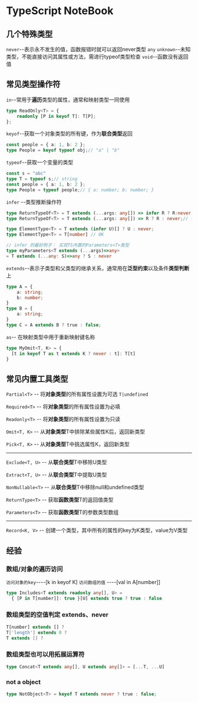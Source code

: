 # TypeScript NoteBook 

## 几个特殊类型
`never`--表示永不发生的值，函数报错时就可以返回never类型
`any`
`unknown`--未知类型，不能直接访问其属性或方法，需进行typeof类型检查
`void`--函数没有返回值


## 常见类型操作符

`in`--常用于**遍历**类型的属性，通常和映射类型一同使用 
```typeScript
type ReadOnly<T> = {
    readonly [P in keyof T]: T[P];
};
```

`keyof`--获取一个对象类型的所有键，作为**联合类型**返回  
```typeScript
const people = { a: 1, b: 2 };
type People = keyof typeof obj;// "a" | "b"
```

`typeof`--获取一个变量的类型  
```typeScript
const s = "abc"
type T = typeof s;// string
const people = { a: 1, b: 2 };
type People = typeof people;// { a: number; b: number; }
```

`infer` --类型推断操作符
```typeScript
type ReturnTypeOf<T> = T extends (...args: any[]) => infer R ? R:never;
type ReturnTypeOf<T> = T extends (...args: any[]) => R ? R : never;// 错！ R类型未知

type ElementType<T> = T extends (infer U)[] ? U : never;
type ElementType<T> = T[number] // OK

// infer 的最好例子： 实现TS内置的Parameters<T>类型
type myParameters<T extends (...args)=>any> 
= T extends (...any: S)=>any ? S : never
```


`extends`--表示子类型和父类型的继承关系，通常用在**泛型约束**以及条件**类型判断**上
```typeScript
type A = {
    a: string;
    b: number;
}
type B = {
    a: string;
}
type C = A extends B ? true : false;
```

`as`-- 在映射类型中用于重新映射键名称
```typescript
type MyOmit<T, K> = {
  [t in keyof T as t extends K ? never : t]: T[t]
}
```


## 常见内置工具类型

`Partial<T>` -- 将**对象类型**的所有属性设置为可选  `T|undefined`  

`Required<T>` -- 将**对象类型**的所有属性设置为必填  

`Readonly<T>` -- 将**对象类型**的所有属性设置为只读  

`Omit<T, K>` -- 从**对象类型**T中排除某些属性K后，返回新类型

`Pick<T, K>` -- 从**对象类型**T中挑选属性K，返回新类型

----------------


`Exclude<T, U>` -- 从**联合类型**T中移除U类型  

`Extract<T, U>` -- 从**联合类型**T中提取U类型  

`NonNullable<T>` -- 从**联合类型**T中移除null和undefined类型  

`ReturnType<T>` -- 获取**函数类型**T的返回值类型  

`Parameters<T>` -- 获取**函数类型**T的参数类型数组

-----------------

`Record<K, V>` -- 创建一个类型，其中所有的属性的key为K类型，value为V类型  



  

## 经验  

### 数组/对象的遍历访问
`访问对象的key`----[k in keyof K]
`访问数组的值` ----[val in A[number]]
```typescript
type Includes<T extends readonly any[], U> =
  { [P in T[number]]: true }[U] extends true ? true : false
```


### 数组类型的空值判定 extends、never
```typeScript
T[number] extends [] ?
T['length'] extends 0 ?
T extends [] ?
```

### 数组类型也可以用拓展运算符
```typeScript
type Concat<T extends any[], U extends any[]> = [...T, ...U]
```

### not a object
```typeScript
type NotObject<T> = keyof T extends never ? true : false;
```